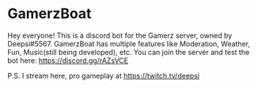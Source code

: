 # GamerzBoat

Hey everyone! This is a discord bot for the Gamerz server, owned by Deepsi#5567. GamerzBoat has multiple features like Moderation, Weather, Fun, Music(still being developed), etc. You can join the server and test the bot here: https://discord.gg/rAZsVCE

P.S. I stream here, pro gameplay at https://twitch.tv/deepsi
